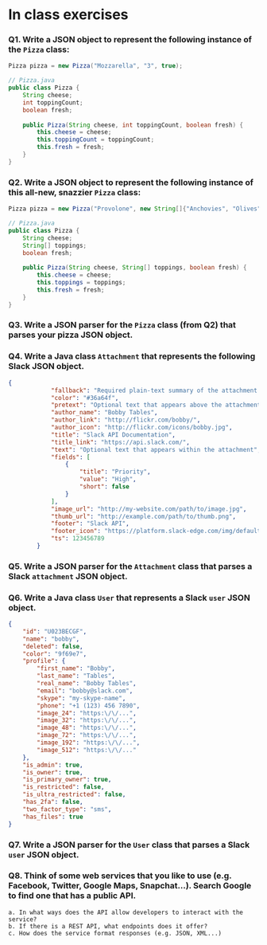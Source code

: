 # In class exercises
        
### Q1. Write a JSON object to represent the following instance of the `Pizza` class:

```java
Pizza pizza = new Pizza("Mozzarella", "3", true);

// Pizza.java
public class Pizza {
    String cheese;
	int toppingCount;
	boolean fresh;
    
    public Pizza(String cheese, int toppingCount, boolean fresh) {
        this.cheese = cheese;
        this.toppingCount = toppingCount;
        this.fresh = fresh;
    }
}
```

### Q2. Write a JSON object to represent the following instance of this all-new, snazzier `Pizza` class:

```java
Pizza pizza = new Pizza("Provolone", new String[]{"Anchovies", "Olives", "Pineapple"}, false);

// Pizza.java
public class Pizza {
    String cheese;
    String[] toppings;
    boolean fresh;
	
    public Pizza(String cheese, String[] toppings, boolean fresh) {
        this.cheese = cheese;
        this.toppings = toppings;
        this.fresh = fresh;
    }
}
```

### Q3. Write a JSON parser for the `Pizza` class (from Q2) that parses your pizza JSON object.

### Q4. Write a Java class `Attachment` that represents the following Slack JSON object.

```json
{
            "fallback": "Required plain-text summary of the attachment.",
            "color": "#36a64f",
            "pretext": "Optional text that appears above the attachment block",
            "author_name": "Bobby Tables",
            "author_link": "http://flickr.com/bobby/",
            "author_icon": "http://flickr.com/icons/bobby.jpg",
            "title": "Slack API Documentation",
            "title_link": "https://api.slack.com/",
            "text": "Optional text that appears within the attachment",
            "fields": [
                {
                    "title": "Priority",
                    "value": "High",
                    "short": false
                }
            ],
            "image_url": "http://my-website.com/path/to/image.jpg",
            "thumb_url": "http://example.com/path/to/thumb.png",
            "footer": "Slack API",
            "footer_icon": "https://platform.slack-edge.com/img/default_application_icon.png",
            "ts": 123456789
        }
```

### Q5. Write a JSON parser for the `Attachment` class that parses a Slack `attachment` JSON object.

### Q6. Write a Java class `User` that represents a Slack `user` JSON object.

```json
{
    "id": "U023BECGF",
    "name": "bobby",
    "deleted": false,
    "color": "9f69e7",
    "profile": {
        "first_name": "Bobby",
        "last_name": "Tables",
        "real_name": "Bobby Tables",
        "email": "bobby@slack.com",
        "skype": "my-skype-name",
        "phone": "+1 (123) 456 7890",
        "image_24": "https:\/\/...",
        "image_32": "https:\/\/...",
        "image_48": "https:\/\/...",
        "image_72": "https:\/\/...",
        "image_192": "https:\/\/...",
        "image_512": "https:\/\/..."
    },
    "is_admin": true,
    "is_owner": true,
    "is_primary_owner": true,
    "is_restricted": false,
    "is_ultra_restricted": false,
    "has_2fa": false,
    "two_factor_type": "sms",
    "has_files": true
}
```

### Q7. Write a JSON parser for the `User` class that parses a Slack `user` JSON object.

### Q8. Think of some web services that you like to use (e.g. Facebook, Twitter, Google Maps, Snapchat...). Search Google to find one that has a public API. 
    a. In what ways does the API allow developers to interact with the service? 
    b. If there is a REST API, what endpoints does it offer? 
    c. How does the service format responses (e.g. JSON, XML...)
